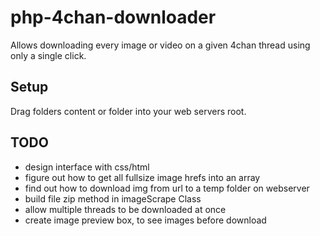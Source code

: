 # php-4chan-downloader
Allows downloading every image or video on a given 4chan thread using only a single click.

## Setup
Drag folders content or folder into your web servers root.

## TODO

* design interface with css/html
* figure out how to get all fullsize image hrefs into an array
* find out how to download img from url to a temp folder on webserver
* build file zip method in imageScrape Class
* allow multiple threads to be downloaded at once
* create image preview box, to see images before download
